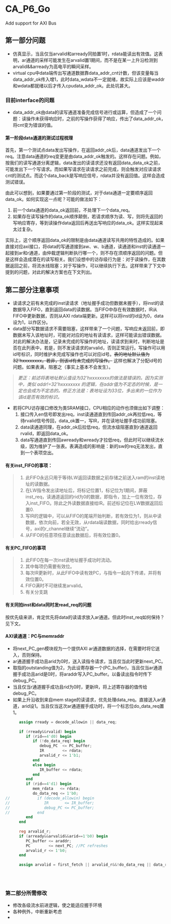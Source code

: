 # CA_P6_Go
Add support for AXI Bus
## 第一部分问题
* 仿真显示，当且仅当arvalid和arready同拍置1时，rdata能读出有效值。这表明，ar通道的采样可能发生在arvalid置1期间，而不是在某一上升沿检测到arvalid&&arready为高电平的瞬间采样。
* virtual cpu中data端传出写通道数据靠data_addr_cnt计数，但该变量每当data_addr_ok传入增1，此时data_wdata不一定就绪，故实际上应该是waddr和wdata都就绪以后才传入cpudata_addr_ok。此处坑甚大。
### 目前interface的问题
* data_addr_ok由data的读写通道准备完成信号进行或运算，但造成了一个问题：读操作未获得响应时，之前的写操作获得了响应，传出了data_addr_ok，将cnt变为错误的值。
#### 第一阶段data通道的测试过程梳理
   首先，第一个测试点data发出写操作，在返回addr_ok后，data通道发出下一个req。注意data通道的req变更是由data_addr_ok触发的。这样存在问题。例如，按我们的读写通道分离逻辑，data发出的读请求还没有返回data_data_ok之前，可能发出下一个写请求。而如果写请求在读请求之前完成，则会触发对应读请求cnt的测试点。而这个data_back是写响应信号，rdata并没有返回值。这样会造成测试错误。
   
   由此可以想到，如果要通过第一阶段的测试，对于data通道一定要顺序返回data_ok。如何实现这一点呢？可能的做法如下：
   1. 前一个data通道的data_ok返回前，不处理下一个data_req。
   2. 如果存在读写操作的data_ok顺序颠倒，若请求顺序为读、写，则将先返回的写响应寄存，等到读操作data返回后再送出写响应的data_ok。这样实现起来太过复杂。
   
   实际上，这个顺序返回data_ok的限制是由data通道读写共用的特性造成的。如果直接对应axi接口，将data的写通道接到aw、w、b通道，读通道和inst的读通道一起接到ar和r通道，由仲裁逻辑判断执行哪一个，则不存在须顺序返回的问题。但是这样会造成潜在的读写相关。我们设想中的访存级行为是：对于读操作，在其数据返回之前，将流水线阻塞；对于写操作，可以继续执行下去。这样带来了下文中提到的问题，对此的解决方案也在下文列出。

## 第二部分注意事项
* 读请求之前有未完成的inst读请求（地址握手成功但数据未握手），将inst的读数据导入FIFO，直到返回data的读数据。当FIFO中存在有效数据时，IR从FIFO中更新数据，否则从AXI rdata端更新。这样可以将inst的id设为0，data设为1，以作区分。
* data部分写数据请求不需要阻塞，这样带来了一个问题，写响应未返回前，即数据未写入该地址时，可能对对应的地址有读请求，这样可能读出错误数据。对此的解决办法是，记录未完成的写操作的地址，读请求到来时，判断地址是否在此列表中，若是，则不发读请求的arvalid，否则正常运行。写操作可以用id号标识，同时维护未完成写操作也可以对应id号。~~表的地址默认值为32'hxxxxxxxx，若非，则该id有未完成的写操作。~~
这样也解决了分配id号的问题。如果表满，阻塞之（事实上基本不会发生）。
> *更正：前述将表地址默认值设为32'hxxxxxxxx的做法是错误的。因为实测中，类似 addr!=32'hxxxxxxxx 的逻辑，在addr值为不定态的时候，是一定也会成为不定态的。修正方法是：表地址设为33位，多出来的一位作为该id是否有效的标识。*
* 若将CPU访存接口修改为类SRAM接口，CPU相应的动作也须做出如下调整：
   1. 接口传入en信号即发出req，inst读通道直到传回addr_ok再拉低req，等待rvalid信号传回，data_ok置一，写IR，并在读地址握手成功前阻塞。
   2. data读通道同理，在addr_ok后拉低req，但流水级阻塞直到r通道返回rvalid，即返回data_ok。
   3. data写通道直到传回awready和wready才拉低req，但此时可以继续流水级，因为维护了一张表。表满造成的影响是：新的sw的req无法发出，直到一个表项空出。
#### 有关inst_FIFO的事项：
>   1. 此FIFO永远只用于等待LW返回读数据之前存储之前送入ram的inst读地址的读数据。
>   2. 在LW指令发出读地址后，将标记位置1，标记位为1期间，屏蔽inst_req，读通道返回的rid为0的数据，即指令，加上一位有效位，存入inst_FIFO。除此之外读数据直接给IR。前述标记位在LW数据返回后置0.
>   3. 写IR的逻辑中，可以从FIFO的尾端开始判断，若有效位为1，则从中读数据，依次向前，若全无效，从rdata端读数据，同时给出rready信号，axi的r_channel继续“流动”。
>   4. 从FIFO的任意项任意读出数据后，将有效位置0。
#### 有关PC_FIFO的事项
>   1. 此FIFO在每一次inst读地址握手成功时流动。
>   2. 其中每项仍需要有效位。
>   3. 每次IR更新时，从此FIFO中读有效PC，与指令一起向下传递，并将有效位置0。
>   4. FIFO满时不可继续发arvalid。
>   5. 有关分支跳
#### 有关同拍inst和data同时发read_req的问题
   按优先级来讲，肯定优先将data的读请求放入ar通道。但此时inst_req如何保持？见下文。
   
#### AXI读通道：PC与memraddr
* 将next_PC_gen模块视为一个提供AXI ar通道数据的选择，在需要时将它送入，否则保持。
* ar通道握手成功且arid为0时，送入读指令请求，当且仅当此时更新next_PC。
* 取指的outstanding值为2，为此设寄存器一个(PC_buffer)，当且仅当ar通道握手成功且arid是0时，将araddr写入PC_buffer。以备读出指令时传下debug_PC。
* 当且仅当r通道握手成功且rid为0时，更新IR，将上述寄存器的值传给debug_PC。
* 如果上升沿收到来自mem stage的读请求，优先处理data_req。直接送入ar通道，arid设1。当且仅当这次ar通道握手成功时，将一个标志位do_data_req置1。
``` Verilog
      assign rready = decode_allowin || data_req;      
      
      if (rready&&rvalid) begin
         if (rid==4'd0) begin
            if (!do_data_req) begin
               debug_PC  <= PC_buffer;
               IR        <= rdata;
               arvalid_r <= 1'b1;
            end
            else begin
               IR_buffer <= rdata;
            end
         end
         if (rid==4'd1) begin
            mem_rdata   <= rdata;
            do_data_req <= 1'b0;
//            if (decode_allowin) begin
//               IR       <= IR_buffer;
//               debug_PC <= PC_buffer;
//            end
         end
      end
      
      reg arvalid_r;
      if (arready&&arvalid&&arid==1'b0) begin
         PC_buffer <= araddr;
         PC        <= next_PC; //PC refreshes
         arvalid_r <= 1'b0;
      end
      
      assign arvalid = first_fetch || arvalid_r&&!do_data_req || data_req_pos;
      
      
      
 ```     
   
### 第二部分所需修改
* 修改各级流水前进逻辑，使之能适应握手环境
* 各种例外，中断重新考虑
* 
